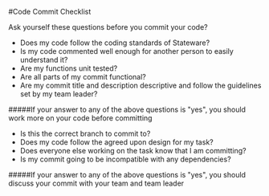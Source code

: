 #Code Commit Checklist

Ask yourself these questions before you commit your code?

* Does my code follow the coding standards of Stateware?
* Is my code commented well enough for another person to easily understand it?
* Are my functions unit tested?
* Are all parts of my commit functional?
* Are my commit title and description descriptive and follow the guidelines set by my team leader?

#####If your answer to any of the above questions is "yes", you should work more on your code before committing

* Is this the correct branch to commit to?
* Does my code follow the agreed upon design for my task?
* Does everyone else working on the task know that I am committing?
* Is my commit going to be incompatible with any dependencies?

#####If your answer to any of the above questions is "yes", you should discuss your commit with your team and team leader